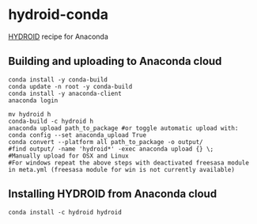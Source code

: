# hydroid-conda
[HYDROID](https://github.com/ncbi/HYDROID) recipe for Anaconda



## Building and uploading to Anaconda cloud
```
conda install -y conda-build
conda update -n root -y conda-build
conda install -y anaconda-client
anaconda login

mv hydroid h
conda-build -c hydroid h
anaconda upload path_to_package #or toggle automatic upload with: conda config --set anaconda_upload True
conda convert --platform all path_to_package -o output/
#find output/ -name 'hydroid*' -exec anaconda upload {} \;
#Manually upload for OSX and Linux
#For windows repeat the above steps with deactivated freesasa module in meta.yml (freesasa module for win is not currently available)
```

## Installing HYDROID from Anaconda cloud

```
conda install -c hydroid hydroid
```
